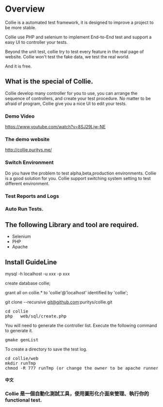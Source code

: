 # Overview
Collie is a automated test framework, it is designed to improve a project to be more stable.

Collie use PHP and selenium to implement End-to-End test and support a easy UI to controller your tests.

Beyond the unit test, collie try to test every feature in the real page of website. Collie won't test the fake data, we test the real world.

And it is free.

## What is the special of Collie.
Collie develop many controller for you to use, you can arrange the sequence of controllers, and create your test procedure.
No matter to be afraid of program, Collie give you a nice UI to edit your tests.

### Demo Video
https://www.youtube.com/watch?v=8SJ29Ljw-NE

### The demo website
http://collie.puritys.me/

### Switch Environment
Do you have the problem to test alpha,beta,production environments. Collie is a good solution for you.
Collie support switching system setting to test different environment.

### Test Reports and Logs


### Auto Run Tests.



## The following Library and tool are required.
* Selenium
* PHP
* Apache


## Install GuideLine
mysql -h localhost -u xxx -p xxx

create database collie;

grant all on collie.* to 'collie'@'localhost' identified by 'collie';

git clone --recursive git@github.com:puritys/collie.git
<pre>
cd collie 
php   web/sql/create.php
</pre>

You will need to generate the controller list. Execute the following command to generate it.

<pre>gmake genList</pre>

To create a directory to save the test log.
<pre>
cd collie/web
mkdir runTmp
chmod -R 777 runTmp (or change the owner to be apache runner)
</pre>

#### 中文 ####

### Collie 是一個自動化測試工具，使用圖形化介面來管理、執行你的 functional test.






